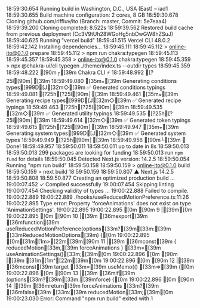 18:59:30.654 Running build in Washington, D.C., USA (East) – iad1
18:59:30.655 Build machine configuration: 2 cores, 8 GB
18:59:30.678 Cloning github.com/riffluv/ito (Branch: master, Commit: 5e7eaa4)
18:59:39.200 Cloning completed: 8.522s
18:59:39.562 Restored build cache from previous deployment (Cc3V9tUh28WGoHg5nbDwGW8hZSuJ)
18:59:40.625 Running "vercel build"
18:59:41.515 Vercel CLI 48.0.2
18:59:42.142 Installing dependencies...
18:59:45.111 
18:59:45.112 > online-ito@0.1.0 prepare
18:59:45.112 > npm run chakra:typegen
18:59:45.113 
18:59:45.357 
18:59:45.358 > online-ito@0.1.0 chakra:typegen
18:59:45.359 > npx @chakra-ui/cli typegen ./theme/index.ts --outdir types
18:59:45.359 
18:59:48.222 [90m┌[39m  Chakra CLI ⚡️
18:59:48.992 [?25l[90m│[39m
18:59:49.080 [35m◒[39m  Generating conditions types[999D[J[32m◇[39m  ✅ Generated conditions typings
18:59:49.081 [?25h[?25l[90m│[39m
18:59:49.461 [35m◒[39m  Generating recipe types[999D[J[32m◇[39m  ✅ Generated recipe typings
18:59:49.463 [?25h[?25l[90m│[39m
18:59:49.535 [32m◇[39m  ✅ Generated utility typings
18:59:49.535 [?25h[?25l[90m│[39m
18:59:49.614 [32m◇[39m  ✅ Generated token typings
18:59:49.615 [?25h[?25l[90m│[39m
18:59:49.947 [35m◒[39m  Generating system types[999D[J[32m◇[39m  ✅ Generated system types
18:59:49.949 [?25h[90m│[39m
18:59:49.956 [90m└[39m  🎉 Done!
18:59:49.957 
18:59:50.011 
18:59:50.011 up to date in 8s
18:59:50.013 
18:59:50.013 299 packages are looking for funding
18:59:50.013   run `npm fund` for details
18:59:50.045 Detected Next.js version: 14.2.5
18:59:50.054 Running "npm run build"
18:59:50.158 
18:59:50.159 > online-ito@0.1.0 build
18:59:50.159 > next build
18:59:50.159 
18:59:50.807   ▲ Next.js 14.2.5
18:59:50.808 
18:59:50.877    Creating an optimized production build ...
19:00:07.452  ✓ Compiled successfully
19:00:07.454    Skipping linting
19:00:07.454    Checking validity of types ...
19:00:22.888 Failed to compile.
19:00:22.889 
19:00:22.889 ./hooks/useReducedMotionPreference.ts:11:26
19:00:22.895 Type error: Property 'forceAnimations' does not exist on type 'AnimationSettings'.
19:00:22.895 
19:00:22.895 [0m [90m  9 |[39m[0m
19:00:22.895 [0m [90m 10 |[39m [36mexport[39m [36mfunction[39m useReducedMotionPreference(options[33m?[39m[33m:[39m [33mReducedMotionOptions[39m) {[0m
19:00:22.895 [0m[31m[1m>[22m[39m[90m 11 |[39m   [36mconst[39m { reducedMotion[33m,[39m forceAnimations } [33m=[39m useAnimationSettings()[33m;[39m[0m
19:00:22.896 [0m [90m    |[39m                          [31m[1m^[22m[39m[0m
19:00:22.896 [0m [90m 12 |[39m   [36mconst[39m target [33m=[39m useMemo(() [33m=>[39m {[0m
19:00:22.896 [0m [90m 13 |[39m     [36mif[39m (options[33m?[39m[33m.[39mforce) {[0m
19:00:22.896 [0m [90m 14 |[39m       [36mreturn[39m forceAnimations [33m?[39m [36mfalse[39m [33m:[39m reducedMotion[33m;[39m[0m
19:00:23.030 Error: Command "npm run build" exited with 1